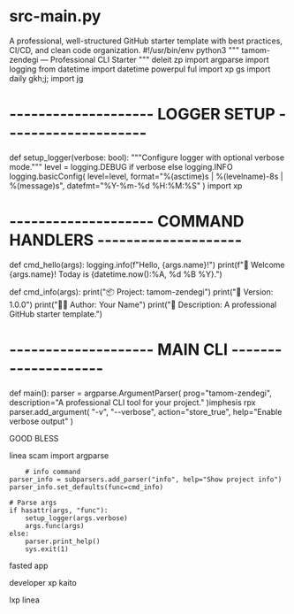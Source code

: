 # src-main.py
 A professional, well-structured GitHub starter template with best practices, CI/CD, and clean code organization.
#!/usr/bin/env python3
"""
tamom-zendegi — Professional CLI Starter
"""
deleit zp
import argparse
import logging
from datetime import datetime
powerpul
ful import xp gs
import daily
gkh;j;
import jg
# -------------------- LOGGER SETUP --------------------
def setup_logger(verbose: bool):
    """Configure logger with optional verbose mode."""
    level = logging.DEBUG if verbose else logging.INFO
    logging.basicConfig(
        level=level,
        format="%(asctime)s | %(levelname)-8s | %(message)s",
        datefmt="%Y-%m-%d %H:%M:%S"
    )
import xp
# -------------------- COMMAND HANDLERS --------------------
def cmd_hello(args):
    logging.info(f"Hello, {args.name}!")
    print(f"👋 Welcome {args.name}! Today is {datetime.now():%A, %d %B %Y}.")

def cmd_info(args):
    print("📦 Project: tamom-zendegi")
    print("📝 Version: 1.0.0")
    print("👨‍💻 Author: Your Name")
    print("🚀 Description: A professional GitHub starter template.")

# -------------------- MAIN CLI --------------------
def main():
    parser = argparse.ArgumentParser(
        prog="tamom-zendegi",
        description="A professional CLI tool for your project."
    )imphesis rpx
    parser.add_argument(
        "-v", "--verbose", action="store_true",
        help="Enable verbose output"
    )

GOOD BLESS

linea scam
import argparse

        # info command
    parser_info = subparsers.add_parser("info", help="Show project info")
    parser_info.set_defaults(func=cmd_info)

    # Parse args
    if hasattr(args, "func"):
        setup_logger(args.verbose)
        args.func(args)
    else:
        parser.print_help()
        sys.exit(1)
fasted app


developer xp kaito

lxp linea
